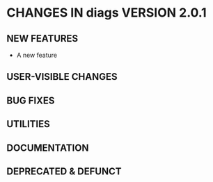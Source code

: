 # CHANGES IN diags VERSION 2.0.1

## NEW FEATURES
- A new feature

## USER-VISIBLE CHANGES

## BUG FIXES

## UTILITIES

## DOCUMENTATION

## DEPRECATED & DEFUNCT
